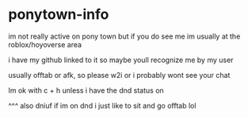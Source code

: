 # ponytown-info
im not really active on pony town but
if you do see me im usually at the roblox/hoyoverse area 

i have my github linked to it so maybe youll recognize me by my user

usually offtab or afk, so please w2i or i probably wont see your chat 

Im ok with c + h unless i have the dnd status on

^^^ also dniuf if im on dnd i just like to sit and go offtab lol
